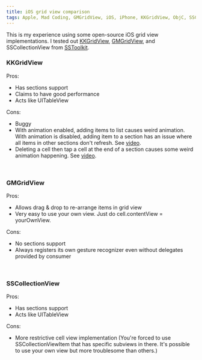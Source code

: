 ```yaml
---
title: iOS grid view comparison
tags: Apple, Mad Coding, GMGridView, iOS, iPhone, KKGridView, ObjC, SSCollectionView, SSToolkit
---
```

This is my experience using some open-source iOS grid view implementations. I tested out <a href="https://github.com/kolinkrewinkel/KKGridView" target="_blank">KKGridView</a>, <a href="https://github.com/gmoledina/GMGridView" target="_blank">GMGridView</a>, and SSCollectionView from <a href="http://sstoolk.it/" target="_blank">SSToolkit</a>.
<h3><strong>KKGridView</strong></h3>
Pros:
<ul>
	<li>Has sections support</li>
	<li>Claims to have good performance</li>
	<li>Acts like UITableView</li>
</ul>
Cons:
<ul>
	<li>Buggy</li>
	<li>With animation enabled, adding items to list causes weird animation. With animation is disabled, adding item to a section has an issue where all items in other sections don't refresh. See <a href="http://www.dannysu.com/wp-content/uploads/2012/05/18.mp4">video</a>.</li>
	<li>Deleting a cell then tap a cell at the end of a section causes some weird animation happening. See <a href="http://www.dannysu.com/wp-content/uploads/2012/05/19.mp4">video</a>.</li>
</ul>
&nbsp;
<h3><strong>GMGridView</strong></h3>
Pros:
<ul>
	<li>Allows drag &amp; drop to re-arrange items in grid view</li>
	<li>Very easy to use your own view. Just do cell.contentView = yourOwnView.</li>
</ul>
Cons:
<ul>
	<li>No sections support</li>
	<li>Always registers its own gesture recognizer even without delegates provided by consumer</li>
</ul>
&nbsp;
<h3><strong>SSCollectionView</strong></h3>
Pros:
<ul>
	<li>Has sections support</li>
	<li>Acts like UITableView</li>
</ul>
Cons:
<ul>
	<li>More restrictive cell view implementation (You're forced to use SSCollectionViewItem that has specific subviews in there. It's possible to use your own view but more troublesome than others.)</li>
</ul>
